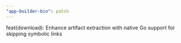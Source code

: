 ```yaml
---
"app-builder-bin": patch
---
```


feat(download): Enhance artifact extraction with native Go support for skipping symbolic links
